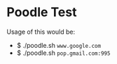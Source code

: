 # Poodle Test

Usage of this would be:

* $ ./poodle.sh `www.google.com`
* $ ./poodle.sh `pop.gmail.com:995`
